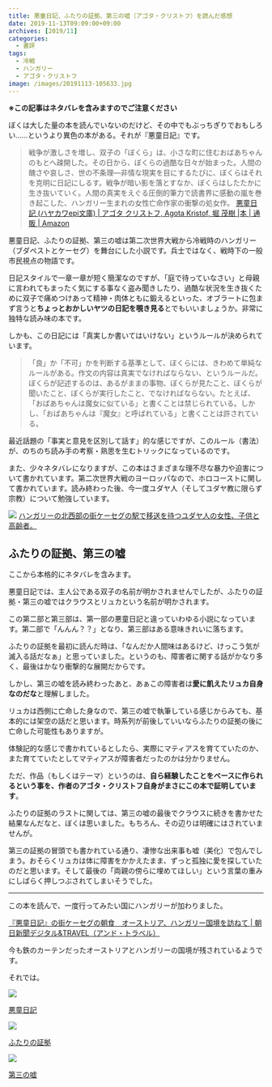 ```yaml
---
title: 悪童日記、ふたりの証拠、第三の嘘（アゴタ・クリストフ）を読んだ感想
date: 2019-11-13T09:09:00+09:00
archives: [2019/11]
categories:
  - 書評
tags:
  - 冷戦
  - ハンガリー
  - アゴタ・クリストフ
image: /images/20191113-105633.jpg
---
```

**※この記事はネタバレを含みますのでご注意ください**

ぼくは大した量の本を読んでいないのだけど、その中でもぶっちぎりでおもしろい……というより異色の本がある。それが『悪童日記』です。

<!--more-->

> 戦争が激しさを増し、双子の「ぼくら」は、小さな町に住むおばあちゃんのもとへ疎開した。その日から、ぼくらの過酷な日々が始まった。人間の醜さや哀しさ、世の不条理―非情な現実を目にするたびに、ぼくらはそれを克明に日記にしるす。戦争が暗い影を落とすなか、ぼくらはしたたかに生き抜いていく。人間の真実をえぐる圧倒的筆力で読書界に感動の嵐を巻き起こした、ハンガリー生まれの女性亡命作家の衝撃の処女作。
> [悪童日記 (ハヤカワepi文庫) | アゴタ クリストフ, Agota Kristof, 堀 茂樹 |本 | 通販 | Amazon](https://www.amazon.co.jp/%E6%82%AA%E7%AB%A5%E6%97%A5%E8%A8%98-%E3%83%8F%E3%83%A4%E3%82%AB%E3%83%AFepi%E6%96%87%E5%BA%AB-%E3%82%A2%E3%82%B4%E3%82%BF-%E3%82%AF%E3%83%AA%E3%82%B9%E3%83%88%E3%83%95/dp/4151200029/ref=sr_1_1?__mk_ja_JP=%E3%82%AB%E3%82%BF%E3%82%AB%E3%83%8A&keywords=%E6%82%AA%E7%AB%A5%E6%97%A5%E8%A8%98&qid=1573518469&s=books&sr=1-1)

悪童日記、ふたりの証拠、第三の嘘は第二次世界大戦から冷戦時のハンガリー（ブダペストとケーセグ）を舞台にした小説です。兵士ではなく、戦時下の一般市民視点の物語です。

日記スタイルで一章一章が短く簡潔なのですが、「庭で待っていなさい」と母親に言われてもまったく気にする事なく盗み聞きしたり、過酷な状況を生き抜くために双子で痛めつけあって精神・肉体ともに鍛えるといった、オブラートに包まず言うと**ちょっとおかしいヤツの日記を覗き見る**とでもいいましょうか。非常に独特な読み味の本です。

しかも、この日記には「真実しか書いてはいけない」というルールが決められています。

> 「良」か「不可」かを判断する基準として、ぼくらには、きわめて単純なルールがある。作文の内容は真実でなければならない、というルールだ。ぼくらが記述するのは、あるがままの事物、ぼくらが見たこと、ぼくらが聞いたこと、ぼくらが実行したこと、でなければならない。たとえば、「おばあちゃんは魔女に似ている」と書くことは禁じられている。しかし、「おばあちゃんは『魔女』と呼ばれている」と書くことは許されている。

最近話題の「事実と意見を区別して話す」的な感じですが、このルール（書法）が、のちのち読み手の考察・熟思を生むトリックになっているのです。

また、少々ネタバレになりますが、この本はさまざまな理不尽な暴力や迫害について書かれています。第二次世界大戦のヨーロッパなので、ホロコーストに関して書かれています。読み終わった後、今一度ユダヤ人（そしてユダヤ教に限らず宗教）について勉強しています。

![](https://encyclopedia.ushmm.org/images/large/382d5a54-f6e6-4c5c-bfd9-021135aff01c.jpg.pagespeed.ce._3j04SidMS.jpg)
[ハンガリーの北西部の街ケーセグの駅で移送を待つユダヤ人の女性、子供と高齢者。](https://encyclopedia.ushmm.org/content/ja/photo/deportation-from-koszeg)

## ふたりの証拠、第三の嘘

ここから本格的にネタバレを含みます。

悪童日記では、主人公である双子の名前が明かされませんでしたが、ふたりの証拠・第三の嘘ではクラウスとリュカという名前が明かされます。

この第二部と第三部は、第一部の悪童日記と違っていわゆる小説になっています。第二部で「んんん？？」となり、第三部はある意味きれいに落ちます。

ふたりの証拠を最初に読んだ時は、「なんだか人間味はあるけど、けっこう気が滅入る話だなぁ」と思っていました。というのも、障害者に関する話がかなり多く、最後はかなり衝撃的な展開だからです。

しかし、第三の嘘を読み終わったあと、あぁこの障害者は**愛に飢えたリュカ自身なのだな**と理解しました。

リュカは西側に亡命した身なので、第三の嘘で執筆している感じからみても、基本的には架空の話だと思います。時系列が前後していいならふたりの証拠の後に亡命した可能性もありますが。

体験記的な感じで書かれているとしたら、実際にマティアスを育てていたのか、また育てていたとしてマティアスが障害者だったのかは分かりません。

ただ、作品（もしくはテーマ）というのは、**自ら経験したことをベースに作られるという事を、作者のアゴタ・クリストフ自身がまさにこの本で証明しています**。

ふたりの証拠のラストに関しては、第三の嘘の最後でクラウスに続きを書かせた結果なんだなと、ぼくは思いました。もちろん、その辺りは明確にはされていませんが。

第三の証拠の冒頭でも書かれている通り、凄惨な出来事も嘘（美化）で包んでしまう。おそらくリュカは体に障害をかかえたまま、ずっと孤独に愛を探していたのだと思います。そして最後の「両親の傍らに埋めてほしい」という言葉の重みにしばらく押しつぶされてしまいそうでした。

---

この本を読んで、一度行ってみたい国にハンガリーが加わりました。

[『悪童日記』の街ケーセグの朝食　オーストリア、ハンガリー国境を訪ねて | 朝日新聞デジタル&TRAVEL（アンド・トラベル）](https://www.asahi.com/and_travel/20180514/12987/)

今も鉄のカーテンだったオーストリアとハンガリーの国境が残されているようです。

それでは。

<div class="amazfy">
<a href="https://www.amazon.co.jp/dp/4151200029?tag=t4traw-22">
<img src="https://ws-fe.amazon-adsystem.com/widgets/q?_encoding=UTF8&ASIN=4151200029&Format=_SL250_&ID=AsinImage&MarketPlace=JP&ServiceVersion=20070822&WS=1&tag=t4traw-22&language=ja_JP">
<p>悪童日記</p>
</a>
</div>

<div class="amazfy">
<a href="https://www.amazon.co.jp/dp/4151200126?tag=t4traw-22">
<img src="https://ws-fe.amazon-adsystem.com/widgets/q?_encoding=UTF8&ASIN=4151200126&Format=_SL250_&ID=AsinImage&MarketPlace=JP&ServiceVersion=20070822&WS=1&tag=t4traw-22&language=ja_JP">
<p>ふたりの証拠</p>
</a>
</div>

<div class="amazfy">
<a href="https://www.amazon.co.jp/dp/4151200169?tag=t4traw-22">
<img src="https://ws-fe.amazon-adsystem.com/widgets/q?_encoding=UTF8&ASIN=4151200169&Format=_SL250_&ID=AsinImage&MarketPlace=JP&ServiceVersion=20070822&WS=1&tag=t4traw-22&language=ja_JP">
<p>第三の嘘</p>
</a>
</div>
